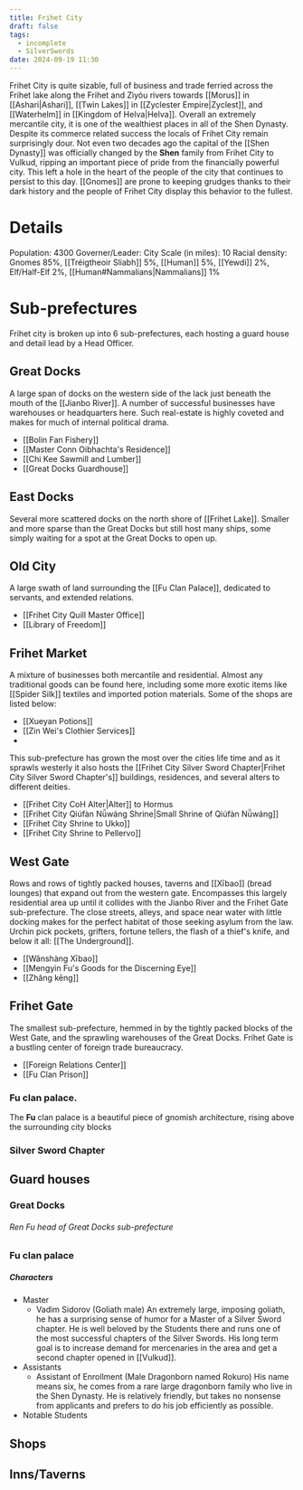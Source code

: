 ```yaml
---
title: Frihet City
draft: false
tags:
  - incomplete
  - SilverSwords
date: 2024-09-19 11:30
---
```

Frihet City is quite sizable, full of business and trade ferried across the Frihet lake along the Frihet and Zìyóu rivers towards [[Morus]] in [[Ashari|Ashari]], [[Twin Lakes]] in [[Zyclester Empire|Zyclest]], and [[Waterhelm]] in [[Kingdom of Helva|Helva]]. Overall an extremely mercantile city, it is one of the wealthiest places in all of the Shen Dynasty. Despite its commerce related success the locals of Frihet City remain surprisingly dour. Not even two decades ago the capital of the [[Shen Dynasty]] was officially changed by the **Shen** family from Frihet City to Vulkud, ripping an important piece of pride from the financially powerful city. This left a hole in the heart of the people of the city that continues to persist to this day. [[Gnomes]] are prone to keeping grudges thanks to their dark history and the people of Frihet City display this behavior to the fullest.
# Details
Population: 4300
Governer/Leader:
City Scale (in miles): 10
Racial density: Gnomes 85%, [[Tréigtheoir Sliabh]] 5%, [[Human]] 5%, [[Yewdi]] 2%, Elf/Half-Elf 2%, [[Human#Nammalians|Nammalians]] 1%
# Sub-prefectures
Frihet city is broken up into 6 sub-prefectures, each hosting a guard house and detail lead by a Head Officer. 
## Great Docks
A large span of docks on the western side of the lack just beneath the mouth of the [[Jianbo River]].
A number of successful businesses have warehouses or headquarters here. Such real-estate is highly coveted and makes for much of internal political drama.
- [[Bolin Fan Fishery]]
- [[Master Conn Oibhachta's Residence]]
- [[Chi Kee Sawmill and Lumber]]
- [[Great Docks Guardhouse]]
## East Docks
Several more scattered docks on the north shore of [[Frihet Lake]]. Smaller and more sparse than the Great Docks but still host many ships, some simply waiting for a spot at the Great Docks to open up.
## Old City
A large swath of land surrounding the [[Fu Clan Palace]], dedicated to servants, and extended relations.
- [[Frihet City Quill Master Office]]
- [[Library of Freedom]]
## Frihet Market
A mixture of businesses both mercantile and residential. Almost any traditional goods can be found here, including some more exotic items like [[Spider Silk]] textiles and imported potion materials. Some of the shops are listed below:
- [[Xueyan Potions]]
- [[Zin Wei's Clothier Services]]
- 
This sub-prefecture has grown the most over the cities life time and as it sprawls westerly it also hosts the [[Frihet City Silver Sword Chapter|Frihet City Silver Sword Chapter's]] buildings, residences, and several alters to different deities. 
- [[Frihet City CoH Alter|Alter]] to Hormus
- [[Frihet City Qiúfàn Nǚwáng Shrine|Small Shrine of Qiúfàn Nǚwáng]]
- [[Frihet City Shrine to Ukko]]
- [[Frihet City Shrine to Pellervo]]
## West Gate
Rows and rows of tightly packed houses, taverns and [[Xībao]] (bread lounges) that expand out from the western gate. Encompasses this largely residential area up until it collides with the Jianbo River and the Frihet Gate sub-prefecture. The close streets, alleys, and space near water with little docking makes for the perfect habitat of those seeking asylum from the law. Urchin pick pockets, grifters, fortune tellers, the flash of a thief's knife, and below it all: [[The Underground]].
- [[Wǎnshàng Xībao]]
- [[Mengyin Fu's Goods for the Discerning Eye]]
- [[Zhǎng kēng]]
## Frihet Gate
The smallest sub-prefecture, hemmed in by the tightly packed blocks of the West Gate, and the sprawling warehouses of the Great Docks. Frihet Gate is a bustling center of foreign trade bureaucracy. 
- [[Foreign Relations Center]]
- [[Fu Clan Prison]]
### **Fu** clan palace.
The **Fu** clan palace is a beautiful piece of gnomish architecture, rising above the surrounding city blocks
### Silver Sword Chapter
## Guard houses
### Great Docks
###### Ren Fu head of Great Docks sub-prefecture 
### Fu clan palace

##### Characters
- Master
	- Vadim Sidorov (Goliath male)
		 An extremely large, imposing goliath, he has a surprising sense of humor for a Master of a Silver Sword chapter. He is well beloved by the Students there and runs one of the most successful chapters of the Silver Swords. His long term goal is to increase demand for mercenaries in the area and get a second chapter opened in [[Vulkud]].
- Assistants
	- Assistant of Enrollment (Male Dragonborn named Rokuro)
		 His name means six, he comes from a rare large dragonborn family who live in the Shen Dynasty. He is relatively friendly, but takes no nonsense from applicants and prefers to do his job efficiently as possible.
- Notable Students
## Shops

## Inns/Taverns
